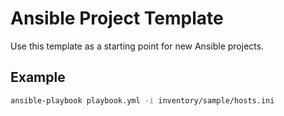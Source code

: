 # Ansible Project Template

Use this template as a starting point for new Ansible projects.

## Example
```bash
ansible-playbook playbook.yml -i inventory/sample/hosts.ini
```
